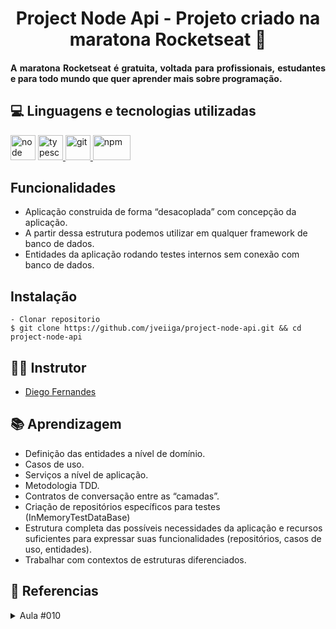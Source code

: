 <h1 align="center">Project Node Api - Projeto criado na maratona Rocketseat 🚀</h1>
<h4 align="justify">A maratona Rocketseat é gratuita, voltada para profissionais, estudantes e para todo mundo que quer aprender mais sobre programação.</h4>

## 💻 Linguagens e tecnologias utilizadas
<p align="left"> 
<a href="https://nodejs.org/en/" target="_blank"><img src="https://encrypted-tbn0.gstatic.com/images?q=tbn:ANd9GcS3uoxh_i09Kql4OVB5AjetPvijl-mxrxkTYpojSZnE1ktqBQPKiG67syvAYntqQO-_QhM&usqp=CAU" alt="node" width="40" height="40" max-width="100%"></a> 
<a href="https://www.typescriptlang.org/docs/handbook/2/generics.html" target="_blank"><img src="https://appmasters.io/static/typescript-logo-26cc95f255ccb936d154b43614f61602.png" alt="typescript" width="40" height="40" max-width="100%"> </a> 
<a href="https://git-scm.com/" target="_blank"> <img src="https://www.vectorlogo.zone/logos/git-scm/git-scm-icon.svg" alt="git" width="40" height="40"/> </a> 
<a href="https://www.npmjs.com/" target="_blank"><img src="https://fknop.gallerycdn.vsassets.io/extensions/fknop/vscode-npm/3.3.0/1474455291139/Microsoft.VisualStudio.Services.Icons.Default" alt="npm" width="60" height="40"/> </a>
  

## Funcionalidades
  - Aplicação construida de forma “desacoplada” com concepção da aplicação.
  - A partir dessa estrutura podemos utilizar em qualquer framework de banco de dados.
  - Entidades da aplicação rodando testes internos sem conexão com banco de dados.

## Instalação

    - Clonar repositorio
    $ git clone https://github.com/jveiiga/project-node-api.git && cd project-node-api

## 👨‍🏫 Instrutor

- <a href="https://github.com/diego3g">Diego Fernandes</a> 

## 📚 Aprendizagem

- Definição das entidades a nível de domínio.
- Casos de uso. 
- Serviços a nível de aplicação.
- Metodologia TDD.
- Contratos de conversação entre as “camadas”. 
- Criação de repositórios específicos para testes (InMemoryTestDataBase)
- Estrutura completa das possíveis necessidades da aplicação e recursos suficientes para expressar suas funcionalidades (repositórios, casos de uso, entidades).
- Trabalhar com contextos de estruturas diferenciados.  
  
## 📂 Referencias
  <details>
    <summary>Aula #010</summary>
      - <a href="https://www.martinfowler.com/bliki/InMemoryTestDatabase.html">InMemoryTestDatabase</a> <br>
  </details>
  

